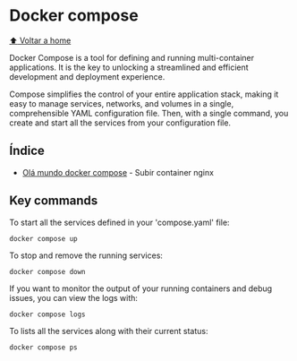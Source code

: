 # Docker compose

[:arrow_up: Voltar a home](https://github.com/Dirack/Estudos/tree/master#ferramentas-gerais)

Docker Compose is a tool for defining and running multi-container applications.
It is the key to unlocking a streamlined and efficient development and deployment experience.

Compose simplifies the control of your entire application stack, making it easy to manage services,
networks, and volumes in a single, comprehensible YAML configuration file. Then, with a single command,
you create and start all the services from your configuration file.

## Índice

- [Olá mundo docker compose](https://github.com/Dirack/Estudos/tree/master/docker_compose/ola_mundo#ol%C3%A1-mundo-docker-compose) - Subir container nginx

## Key commands

To start all the services defined in your 'compose.yaml' file:

```
docker compose up
```

To stop and remove the running services:

```
docker compose down 
```

If you want to monitor the output of your running containers and debug issues, you can view the logs with:

```
docker compose logs
```

To lists all the services along with their current status:

```
docker compose ps
```
